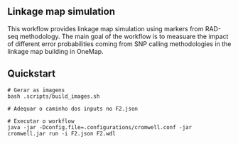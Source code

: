 ## Linkage map simulation

This workflow provides linkage map simulation using markers from RAD-seq methodology. The main goal of the workflow is to measuare the impact of different error probabilities coming from SNP calling methodologies in the linkage map building in OneMap.

## Quickstart

```
# Gerar as imagens
bash .scripts/build_images.sh

# Adequar o caminho dos inputs no F2.json

# Executar o workflow
java -jar -Dconfig.file=.configurations/cromwell.conf -jar cromwell.jar run -i F2.json F2.wdl
```
